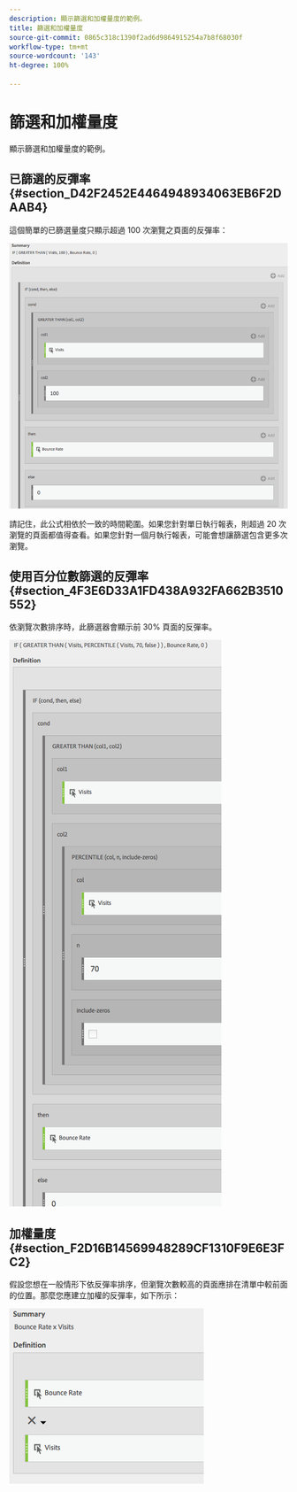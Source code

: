 ```yaml
---
description: 顯示篩選和加權量度的範例。
title: 篩選和加權量度
source-git-commit: 0865c318c1390f2ad6d9864915254a7b8f68030f
workflow-type: tm+mt
source-wordcount: '143'
ht-degree: 100%

---
```


# 篩選和加權量度

顯示篩選和加權量度的範例。

## 已篩選的反彈率 {#section_D42F2452E4464948934063EB6F2DAAB4}

這個簡單的已篩選量度只顯示超過 100 次瀏覽之頁面的反彈率：

![](assets/cm_fbr.png)

請記住，此公式相依於一致的時間範圍。如果您針對單日執行報表，則超過 20 次瀏覽的頁面都值得查看。如果您針對一個月執行報表，可能會想讓篩選包含更多次瀏覽。

## 使用百分位數篩選的反彈率 {#section_4F3E6D33A1FD438A932FA662B3510552}

依瀏覽次數排序時，此篩選器會顯示前 30% 頁面的反彈率。

![](assets/cm_wbr_2.png)

## 加權量度 {#section_F2D16B14569948289CF1310F9E6E3FC2}

假設您想在一般情形下依反彈率排序，但瀏覽次數較高的頁面應排在清單中較前面的位置。那麼您應建立加權的反彈率，如下所示：

![](assets/cm_wbr.png)
